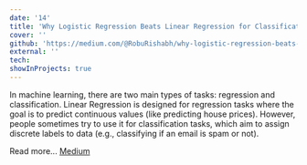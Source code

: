 ```yaml
---
date: '14'
title: 'Why Logistic Regression Beats Linear Regression for Classification'
cover: ''
github: 'https://medium.com/@RobuRishabh/why-logistic-regression-beats-linear-regression-for-classification-9091a1cf877e'
external: ''
tech:
showInProjects: true
---
```


In machine learning, there are two main types of tasks: regression and classification. Linear Regression is designed for regression tasks where the goal is to predict continuous values (like predicting house prices). However, people sometimes try to use it for classification tasks, which aim to assign discrete labels to data (e.g., classifying if an email is spam or not).

Read more... [Medium](https://medium.com/@RobuRishabh/why-logistic-regression-beats-linear-regression-for-classification-9091a1cf877e)
